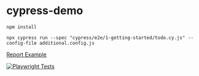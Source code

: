 # cypress-demo

`npm install`

`npx cypress run --spec "cypress/e2e/1-getting-started/todo.cy.js" --config-file additional.config.js`

[Report Example](https://pvarenik.github.io/playwright-demo/)

[![Playwright Tests](https://github.com/pvarenik/playwright-demo/actions/workflows/playwright.yml/badge.svg?branch=master)](https://github.com/pvarenik/playwright-demo/actions/workflows/playwright.yml)
